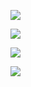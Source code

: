

![](https://gitee.com/hxc8/images6/raw/master/img/202407190012115.jpg)



![](https://gitee.com/hxc8/images6/raw/master/img/202407190012593.jpg)



![](https://gitee.com/hxc8/images6/raw/master/img/202407190012668.jpg)



![](https://gitee.com/hxc8/images6/raw/master/img/202407190012731.jpg)

